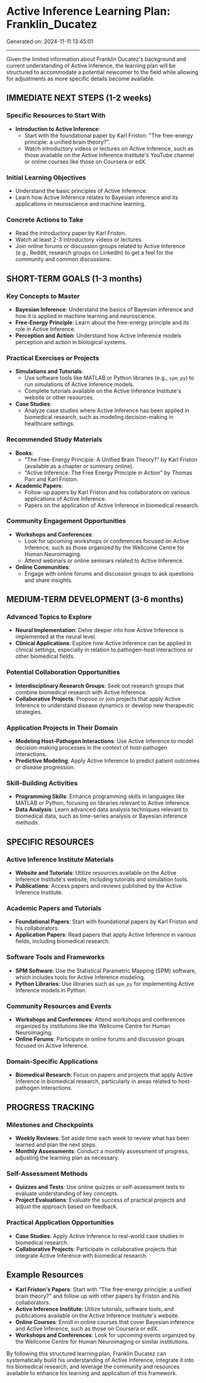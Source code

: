 # Active Inference Learning Plan: Franklin_Ducatez

Generated on: 2024-11-11 13:45:01

---

Given the limited information about Franklin Ducatez's background and current understanding of Active Inference, the learning plan will be structured to accommodate a potential newcomer to the field while allowing for adjustments as more specific details become available.

## IMMEDIATE NEXT STEPS (1-2 weeks)

### Specific Resources to Start With
- **Introduction to Active Inference**:
  - Start with the foundational paper by Karl Friston: "The free-energy principle: a unified brain theory?".
  - Watch introductory videos or lectures on Active Inference, such as those available on the Active Inference Institute's YouTube channel or online courses like those on Coursera or edX.

### Initial Learning Objectives
- Understand the basic principles of Active Inference.
- Learn how Active Inference relates to Bayesian inference and its applications in neuroscience and machine learning.

### Concrete Actions to Take
- Read the introductory paper by Karl Friston.
- Watch at least 2-3 introductory videos or lectures.
- Join online forums or discussion groups related to Active Inference (e.g., Reddit, research groups on LinkedIn) to get a feel for the community and common discussions.

## SHORT-TERM GOALS (1-3 months)

### Key Concepts to Master
- **Bayesian Inference**: Understand the basics of Bayesian inference and how it is applied in machine learning and neuroscience.
- **Free-Energy Principle**: Learn about the free-energy principle and its role in Active Inference.
- **Perception and Action**: Understand how Active Inference models perception and action in biological systems.

### Practical Exercises or Projects
- **Simulations and Tutorials**:
  - Use software tools like MATLAB or Python libraries (e.g., `spm_py`) to run simulations of Active Inference models.
  - Complete tutorials available on the Active Inference Institute's website or other resources.
- **Case Studies**:
  - Analyze case studies where Active Inference has been applied in biomedical research, such as modeling decision-making in healthcare settings.

### Recommended Study Materials
- **Books**:
  - "The Free-Energy Principle: A Unified Brain Theory?" by Karl Friston (available as a chapter or summary online).
  - "Active Inference: The Free Energy Principle in Action" by Thomas Parr and Karl Friston.
- **Academic Papers**:
  - Follow-up papers by Karl Friston and his collaborators on various applications of Active Inference.
  - Papers on the application of Active Inference in biomedical research.

### Community Engagement Opportunities
- **Workshops and Conferences**:
  - Look for upcoming workshops or conferences focused on Active Inference, such as those organized by the Wellcome Centre for Human Neuroimaging.
  - Attend webinars or online seminars related to Active Inference.
- **Online Communities**:
  - Engage with online forums and discussion groups to ask questions and share insights.

## MEDIUM-TERM DEVELOPMENT (3-6 months)

### Advanced Topics to Explore
- **Neural Implementation**: Delve deeper into how Active Inference is implemented at the neural level.
- **Clinical Applications**: Explore how Active Inference can be applied in clinical settings, especially in relation to pathogen-host interactions or other biomedical fields.

### Potential Collaboration Opportunities
- **Interdisciplinary Research Groups**: Seek out research groups that combine biomedical research with Active Inference.
- **Collaborative Projects**: Propose or join projects that apply Active Inference to understand disease dynamics or develop new therapeutic strategies.

### Application Projects in Their Domain
- **Modeling Host-Pathogen Interactions**: Use Active Inference to model decision-making processes in the context of host-pathogen interactions.
- **Predictive Modeling**: Apply Active Inference to predict patient outcomes or disease progression.

### Skill-Building Activities
- **Programming Skills**: Enhance programming skills in languages like MATLAB or Python, focusing on libraries relevant to Active Inference.
- **Data Analysis**: Learn advanced data analysis techniques relevant to biomedical data, such as time-series analysis or Bayesian inference methods.

## SPECIFIC RESOURCES

### Active Inference Institute Materials
- **Website and Tutorials**: Utilize resources available on the Active Inference Institute's website, including tutorials and simulation tools.
- **Publications**: Access papers and reviews published by the Active Inference Institute.

### Academic Papers and Tutorials
- **Foundational Papers**: Start with foundational papers by Karl Friston and his collaborators.
- **Application Papers**: Read papers that apply Active Inference in various fields, including biomedical research.

### Software Tools and Frameworks
- **SPM Software**: Use the Statistical Parametric Mapping (SPM) software, which includes tools for Active Inference modeling.
- **Python Libraries**: Use libraries such as `spm_py` for implementing Active Inference models in Python.

### Community Resources and Events
- **Workshops and Conferences**: Attend workshops and conferences organized by institutions like the Wellcome Centre for Human Neuroimaging.
- **Online Forums**: Participate in online forums and discussion groups focused on Active Inference.

### Domain-Specific Applications
- **Biomedical Research**: Focus on papers and projects that apply Active Inference in biomedical research, particularly in areas related to host-pathogen interactions.

## PROGRESS TRACKING

### Milestones and Checkpoints
- **Weekly Reviews**: Set aside time each week to review what has been learned and plan the next steps.
- **Monthly Assessments**: Conduct a monthly assessment of progress, adjusting the learning plan as necessary.

### Self-Assessment Methods
- **Quizzes and Tests**: Use online quizzes or self-assessment tests to evaluate understanding of key concepts.
- **Project Evaluations**: Evaluate the success of practical projects and adjust the approach based on feedback.

### Practical Application Opportunities
- **Case Studies**: Apply Active Inference to real-world case studies in biomedical research.
- **Collaborative Projects**: Participate in collaborative projects that integrate Active Inference with biomedical research.

## Example Resources

- **Karl Friston's Papers**: Start with "The free-energy principle: a unified brain theory?" and follow up with other papers by Friston and his collaborators.
- **Active Inference Institute**: Utilize tutorials, software tools, and publications available on the Active Inference Institute's website.
- **Online Courses**: Enroll in online courses that cover Bayesian inference and Active Inference, such as those on Coursera or edX.
- **Workshops and Conferences**: Look for upcoming events organized by the Wellcome Centre for Human Neuroimaging or similar institutions.

By following this structured learning plan, Franklin Ducatez can systematically build his understanding of Active Inference, integrate it into his biomedical research, and leverage the community and resources available to enhance his learning and application of this framework.